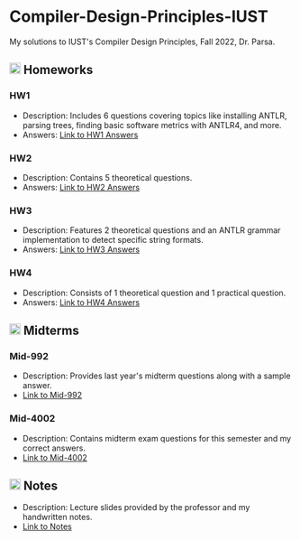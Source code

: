 # Compiler-Design-Principles-IUST
My solutions to IUST's Compiler Design Principles, Fall 2022, Dr. Parsa.

## <img width="20" height="20" src="https://img.icons8.com/ios/50/41b883/homework.png" alt="homework"/> Homeworks
### HW1
- Description: Includes 6 questions covering topics like installing ANTLR, parsing trees, finding basic software metrics with ANTLR4, and more.
- Answers: [Link to HW1 Answers](https://github.com/lelnazrezaeel/Compiler-Design-Principles-IUST/tree/main/Homeworks/HW1)

### HW2
- Description: Contains 5 theoretical questions.
- Answers: [Link to HW2 Answers](https://github.com/lelnazrezaeel/Compiler-Design-Principles-IUST/tree/main/Homeworks/HW2)

### HW3
- Description: Features 2 theoretical questions and an ANTLR grammar implementation to detect specific string formats.
- Answers: [Link to HW3 Answers](https://github.com/lelnazrezaeel/Compiler-Design-Principles-IUST/tree/main/Homeworks/HW3)

### HW4
- Description: Consists of 1 theoretical question and 1 practical question.
- Answers: [Link to HW4 Answers](https://github.com/lelnazrezaeel/Compiler-Design-Principles-IUST/tree/main/Homeworks/HW4)

## <img width="20" height="20" src="https://img.icons8.com/wired/64/41b883/test-passed.png" alt="test-passed"/> Midterms
### Mid-992
- Description: Provides last year's midterm questions along with a sample answer.
- [Link to Mid-992](https://github.com/lelnazrezaeel/Compiler-Design-Principles-IUST/tree/main/Midterms/Mid-992)

### Mid-4002
- Description: Contains midterm exam questions for this semester and my correct answers.
- [Link to Mid-4002](https://github.com/lelnazrezaeel/Compiler-Design-Principles-IUST/tree/main/Midterms/Mid-4002)

## <img width="20" height="20" src="https://img.icons8.com/external-smashingstocks-mixed-smashing-stocks/68/41b883/external-Notes-work-from-home-smashingstocks-mixed-smashing-stocks-2.png" alt="Notes"/> Notes
- Description: Lecture slides provided by the professor and my handwritten notes.
- [Link to Notes](https://github.com/lelnazrezaeel/Compiler-Design-Principles-IUST/tree/main/Notes)
